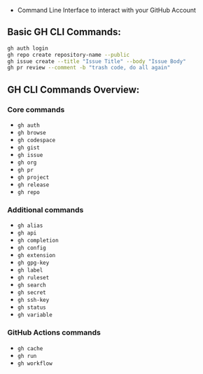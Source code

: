 
- Command Line Interface to interact with your GitHub Account

## Basic GH CLI Commands:
```bash
gh auth login
gh repo create repository-name --public
gh issue create --title "Issue Title" --body "Issue Body"
gh pr review --comment -b "trash code, do all again"
```

## GH CLI Commands Overview:

### Core commands
* `gh auth`
* `gh browse`
* `gh codespace`
* `gh gist`
* `gh issue`
* `gh org`
* `gh pr`
* `gh project`
* `gh release`
* `gh repo`

### Additional commands
* `gh alias`
* `gh api`
* `gh completion`
* `gh config`
* `gh extension`
* `gh gpg-key`
* `gh label`
* `gh ruleset`
* `gh search`
* `gh secret`
* `gh ssh-key`
* `gh status`
* `gh variable`

### GitHub Actions commands
* `gh cache`
* `gh run`
* `gh workflow`